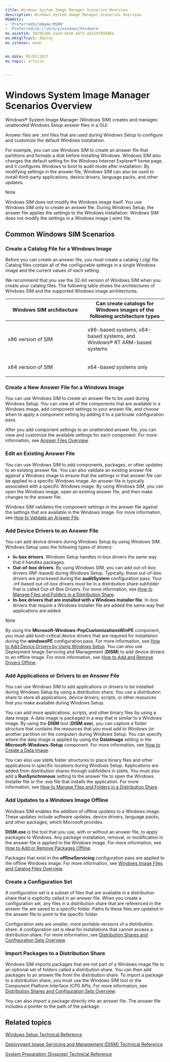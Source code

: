 ```yaml
---
title: Windows System Image Manager Scenarios Overview
description: Windows System Image Manager Scenarios Overview
MSHAttr:
- 'PreferredSiteName:MSDN'
- 'PreferredLib:/library/windows/hardware'
ms.assetid: 3029526b-2ae4-4e50-abf5-ab324f93d86e
ms.mktglfcycl: deploy
ms.sitesec: msdn


ms.date: 05/02/2017
ms.topic: article


---
```

# Windows System Image Manager Scenarios Overview

Windows® System Image Manager (Windows SIM) creates and manages unattended Windows Setup answer files in a GUI.

Answer files are .xml files that are used during Windows Setup to configure and customize the default Windows installation.

For example, you can use Windows SIM to create an answer file that partitions and formats a disk before installing Windows. Windows SIM also changes the default setting for the Windows Internet Explorer® home page, and it configures Windows to boot to audit mode after installation. By modifying settings in the answer file, Windows SIM can also be used to install third-party applications, device drivers, language packs, and other updates.

> [!Note]
> Windows SIM does not modify the Windows image itself. You use Windows SIM only to create an answer file. During Windows Setup, the answer file applies the settings to the Windows installation. Windows SIM does not modify the settings in a Windows image (.wim) file.

## <a href="" id="commonwindowssimscenarios"></a>Common Windows SIM Scenarios

### Create a Catalog File for a Windows Image

Before you can create an answer file, you must create a catalog (.clg) file. Catalog files contain all of the configurable settings in a single Windows image and the current values of each setting.

We recommend that you use the 32-bit version of Windows SIM when you create your catalog files. The following table shows the architectures of Windows SIM and the supported Windows image architectures.

<table>
<colgroup>
<col width="50%" />
<col width="50%" />
</colgroup>
<thead>
<tr class="header">
<th>Windows SIM architecture</th>
<th>Can create catalogs for Windows images of the following architecture types</th>
</tr>
</thead>
<tbody>
<tr class="odd">
<td><p>x86 version of SIM</p></td>
<td><p>x86-based systems, x64-based systems, and Windows® RT ARM-based systems</p></td>
</tr>
<tr class="even">
<td><p>x64 version of SIM</p></td>
<td><p>x64-based systems only</p></td>
</tr>
</tbody>
</table>
 
### Create a New Answer File for a Windows Image

You can use Windows SIM to create an answer file to be used during Windows Setup. You can view all of the components that are available in a Windows image, add component settings to your answer file, and choose when to apply a component setting by adding it to a particular configuration pass.

After you add component settings to an unattended answer file, you can view and customize the available settings for each component. For more information, see [Answer Files Overview](answer-files-overview.md).

### Edit an Existing Answer File

You can use Windows SIM to add components, packages, or other updates to an existing answer file. You can also validate an existing answer file against a Windows image to ensure that the settings in that answer file can be applied to a specific Windows image. An answer file is typically associated with a specific Windows image. By using Windows SIM, you can open the Windows image, open an existing answer file, and then make changes to the answer file.

Windows SIM validates the component settings in the answer file against the settings that are available in the Windows image. For more information, see [How to Validate an Answer File](http://go.microsoft.com/fwlink/?LinkId=224973).

### Add Device Drivers to an Answer File

You can add device drivers during Windows Setup by using Windows SIM. Windows Setup uses the following types of drivers:

* **In-box drivers**. Windows Setup handles in-box drivers the same way that it handles packages.
* **Out-of-box drivers**. By using Windows SIM, you can add out-of-box drivers (INF-based) during Windows Setup. Typically, these out-of-box drivers are processed during the **auditSystem** configuration pass. Your .inf-based out-of-box drivers must be in a distribution share subfolder that is called Out-of-Box Drivers. For more information, see [How to Manage Files and Folders in a Distribution Share](http://go.microsoft.com/fwlink/?LinkId=224963).
* **In-box drivers that are installed with a Windows Installer file**. In-box drivers that require a Windows Installer file are added the same way that applications are added.

> [!Note]
> By using the **Microsoft-Windows-PnpCustomizationsWinPE** component, you must add boot-critical device drivers that are required for installation during the **windowsPE** configuration pass. For more information, see [How to Add Device Drivers by Using Windows Setup](http://go.microsoft.com/fwlink/?LinkId=224975). You can also use Deployment Image Servicing and Management (**DISM**) to add device drivers to an offline image. For more information, see [How to Add and Remove Drivers Offline](http://go.microsoft.com/fwlink/?LinkId=224967).

### Add Applications or Drivers to an Answer File

You can use Windows SIM to add applications or drivers to be installed during Windows Setup by using a distribution share. You use a distribution share to store all applications, device drivers, scripts, or other resources that you make available during Windows Setup.

You can add more applications, scripts, and other binary files by using a data image. A data image is packaged in a way that is similar to a Windows image. By using the **DISM** tool (**DISM.exe**), you can capture a folder structure that contains the resources that you must add to Windows (or another partition on the computer) during Windows Setup. You can specify where the data image is applied by using the **DataImage** setting in the **Microsoft-Windows-Setup** component. For more information, see [How to Create a Data Image](http://go.microsoft.com/fwlink/?LinkId=224962).

You can also use `$OEM$` folder structures to place binary files and other applications in specific locations during Windows Setup. Applications are added from distribution shares through subfolders in `$OEM$`. You must also add a **RunSynchronous** setting to the answer file to open the Windows Installer file or the .exe file that installs the application. For more information, see [How to Manage Files and Folders in a Distribution Share](http://go.microsoft.com/fwlink/?LinkId=224963).

### Add Updates to a Windows Image Offline

Windows SIM enables the addition of offline updates to a Windows image. These updates include software updates, device drivers, language packs, and other packages, which Microsoft provides.

**DISM.exe** is the tool that you use, with or without an answer file, to apply packages to Windows. Any package installation, removal, or modification in the answer file is applied to the Windows image. For more information, see [How to Add or Remove Packages Offline](http://go.microsoft.com/fwlink/?LinkId=225114).

Packages that exist in the **offlineServicing** configuration pass are applied to the offline Windows image. For more information, see [Windows Image Files and Catalog Files Overview](http://go.microsoft.com/fwlink/?LinkId=225115).

### Create a Configuration Set

A configuration set is a subset of files that are available in a distribution share that is explicitly called in an answer file. When you create a configuration set, any files in a distribution share that are referenced in the answer file are saved to a specific folder. Paths to these files are updated in the answer file to point to the specific folder.

Configuration sets are smaller, more portable versions of a distribution share. A configuration set is ideal for installations that cannot access a distribution share. For more information, see [Distribution Shares and Configuration Sets Overview](http://go.microsoft.com/fwlink/?LinkId=224977).

### Import Packages to a Distribution Share

Windows SIM imports packages that are not part of a Windows image file to an optional set of folders called a distribution share. You can then add packages to an answer file from the distribution share. To import a package to a distribution share, you must use the Windows SIM tool or the Component Platform Interface (CPI) APIs. For more information, see [Distribution Shares and Configuration Sets Overview](http://go.microsoft.com/fwlink/?LinkId=224977).

You can also import a package directly into an answer file. The answer file includes a pointer to the path of the package.

## Related topics

[Windows Setup Technical Reference](http://go.microsoft.com/fwlink/?LinkId=214572)

[Deployment Image Servicing and Management (DISM) Technical Reference](http://go.microsoft.com/fwlink/?LinkId=214571)

[System Preparation (Sysprep) Technical Reference](http://go.microsoft.com/fwlink/?LinkId=214573)
